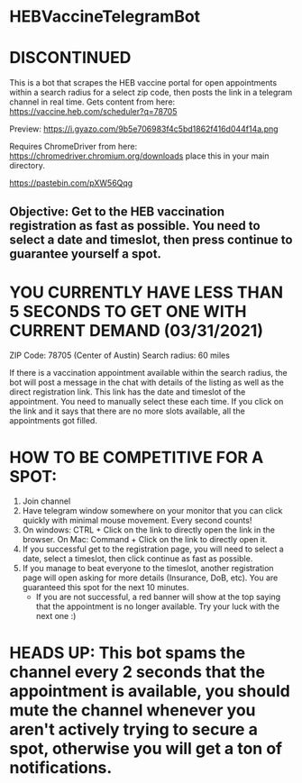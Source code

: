 # HEBVaccineTelegramBot

# **DISCONTINUED**

This is a bot that scrapes the HEB vaccine portal for open appointments within a search radius for a select zip code, then posts the link in a telegram channel in real time.
Gets content from here: https://vaccine.heb.com/scheduler?q=78705

Preview: https://i.gyazo.com/9b5e706983f4c5bd1862f416d044f14a.png

Requires ChromeDriver from here: https://chromedriver.chromium.org/downloads place this in your main directory.

https://pastebin.com/pXW56Qqg

## Objective: Get to the HEB vaccination registration as fast as possible. You need to select a date and timeslot, then press continue to guarantee yourself a spot. 

# **YOU CURRENTLY HAVE LESS THAN 5 SECONDS TO GET ONE WITH CURRENT DEMAND (03/31/2021)** 
 
ZIP Code: 78705 (Center of Austin)
Search radius: 60 miles
 
If there is a vaccination appointment available within the search radius, the bot will post a message in the chat with details of the listing as well as the direct registration link. This link has the date and timeslot of the appointment. You need to manually select these each time. If you click on the link and it says that there are no more slots available, all the appointments got filled.
 
# HOW TO BE COMPETITIVE FOR A SPOT:
1. Join channel
2. Have telegram window somewhere on your monitor that you can click quickly with minimal mouse movement. Every second counts!
3. On windows: CTRL + Click on the link to directly open the link in the browser. On Mac: Command + Click on the link to directly open it.
4. If you successful get to the registration page, you will need to select a date, select a timeslot, then click continue as fast as possible.
5. If you manage to beat everyone to the timeslot, another registration page will open asking for more details (Insurance, DoB, etc). You are guaranteed this spot for the next 10 minutes.
	- If you are not successful, a red banner will show at the top saying that the appointment is no longer available. Try your luck with the next one :)
 
# HEADS UP: This bot spams the channel every 2 seconds that the appointment is available, you should mute the channel whenever you aren't actively trying to secure a spot, otherwise you will get a ton of notifications.
